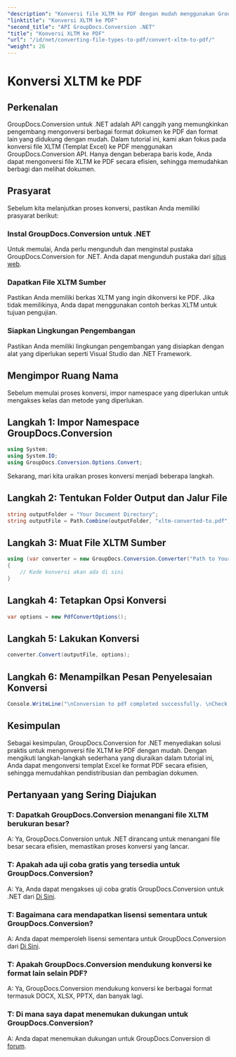 ```yaml
---
"description": "Konversi file XLTM ke PDF dengan mudah menggunakan GroupDocs.Conversion for .NET. Sederhanakan proses konversi dokumen Anda."
"linktitle": "Konversi XLTM ke PDF"
"second_title": "API GroupDocs.Conversion .NET"
"title": "Konversi XLTM ke PDF"
"url": "/id/net/converting-file-types-to-pdf/convert-xltm-to-pdf/"
"weight": 26
---
```


# Konversi XLTM ke PDF

## Perkenalan
GroupDocs.Conversion untuk .NET adalah API canggih yang memungkinkan pengembang mengonversi berbagai format dokumen ke PDF dan format lain yang didukung dengan mudah. Dalam tutorial ini, kami akan fokus pada konversi file XLTM (Templat Excel) ke PDF menggunakan GroupDocs.Conversion API. Hanya dengan beberapa baris kode, Anda dapat mengonversi file XLTM ke PDF secara efisien, sehingga memudahkan berbagi dan melihat dokumen.
## Prasyarat
Sebelum kita melanjutkan proses konversi, pastikan Anda memiliki prasyarat berikut:
### Instal GroupDocs.Conversion untuk .NET
Untuk memulai, Anda perlu mengunduh dan menginstal pustaka GroupDocs.Conversion for .NET. Anda dapat mengunduh pustaka dari [situs web](https://releases.groupdocs.com/conversion/net/).
### Dapatkan File XLTM Sumber
Pastikan Anda memiliki berkas XLTM yang ingin dikonversi ke PDF. Jika tidak memilikinya, Anda dapat menggunakan contoh berkas XLTM untuk tujuan pengujian.
### Siapkan Lingkungan Pengembangan
Pastikan Anda memiliki lingkungan pengembangan yang disiapkan dengan alat yang diperlukan seperti Visual Studio dan .NET Framework.

## Mengimpor Ruang Nama
Sebelum memulai proses konversi, impor namespace yang diperlukan untuk mengakses kelas dan metode yang diperlukan.
## Langkah 1: Impor Namespace GroupDocs.Conversion
```csharp
using System;
using System.IO;
using GroupDocs.Conversion.Options.Convert;
```

Sekarang, mari kita uraikan proses konversi menjadi beberapa langkah.
## Langkah 2: Tentukan Folder Output dan Jalur File
```csharp
string outputFolder = "Your Document Directory";
string outputFile = Path.Combine(outputFolder, "xltm-converted-to.pdf");
```
## Langkah 3: Muat File XLTM Sumber
```csharp
using (var converter = new GroupDocs.Conversion.Converter("Path to Your XLTM File"))
{
    // Kode konversi akan ada di sini
}
```
## Langkah 4: Tetapkan Opsi Konversi
```csharp
var options = new PdfConvertOptions();
```
## Langkah 5: Lakukan Konversi
```csharp
converter.Convert(outputFile, options);
```
## Langkah 6: Menampilkan Pesan Penyelesaian Konversi
```csharp
Console.WriteLine("\nConversion to pdf completed successfully. \nCheck output in {0}", outputFolder);
```

## Kesimpulan
Sebagai kesimpulan, GroupDocs.Conversion for .NET menyediakan solusi praktis untuk mengonversi file XLTM ke PDF dengan mudah. Dengan mengikuti langkah-langkah sederhana yang diuraikan dalam tutorial ini, Anda dapat mengonversi templat Excel ke format PDF secara efisien, sehingga memudahkan pendistribusian dan pembagian dokumen.
## Pertanyaan yang Sering Diajukan
### T: Dapatkah GroupDocs.Conversion menangani file XLTM berukuran besar?
A: Ya, GroupDocs.Conversion untuk .NET dirancang untuk menangani file besar secara efisien, memastikan proses konversi yang lancar.
### T: Apakah ada uji coba gratis yang tersedia untuk GroupDocs.Conversion?
A: Ya, Anda dapat mengakses uji coba gratis GroupDocs.Conversion untuk .NET dari [Di Sini](https://releases.groupdocs.com/).
### T: Bagaimana cara mendapatkan lisensi sementara untuk GroupDocs.Conversion?
A: Anda dapat memperoleh lisensi sementara untuk GroupDocs.Conversion dari [Di Sini](https://purchase.groupdocs.com/temporary-license/).
### T: Apakah GroupDocs.Conversion mendukung konversi ke format lain selain PDF?
A: Ya, GroupDocs.Conversion mendukung konversi ke berbagai format termasuk DOCX, XLSX, PPTX, dan banyak lagi.
### T: Di mana saya dapat menemukan dukungan untuk GroupDocs.Conversion?
A: Anda dapat menemukan dukungan untuk GroupDocs.Conversion di [forum](https://forum.groupdocs.com/c/conversion/11).